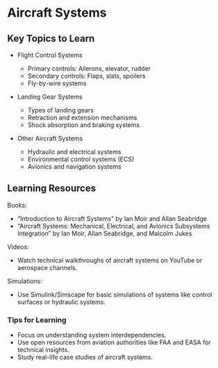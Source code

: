 # Aircraft Systems

## Key Topics to Learn

- Flight Control Systems
  - Primary controls: Ailerons, elevator, rudder
  - Secondary controls: Flaps, slats, spoilers
  - Fly-by-wire systems

- Landing Gear Systems
  - Types of landing gears
  - Retraction and extension mechanisms
  - Shock absorption and braking systems

- Other Aircraft Systems
  - Hydraulic and electrical systems
  - Environmental control systems (ECS)
  - Avionics and navigation systems

## Learning Resources

Books:
- “Introduction to Aircraft Systems” by Ian Moir and Allan Seabridge
- “Aircraft Systems: Mechanical, Electrical, and Avionics Subsystems Integration” by Ian Moir, Allan Seabridge, and Malcolm Jukes

Videos:
- Watch technical walkthroughs of aircraft systems on YouTube or aerospace channels.

Simulations:
- Use Simulink/Simscape for basic simulations of systems like control surfaces or hydraulic systems.

### Tips for Learning
- Focus on understanding system interdependencies.
- Use open resources from aviation authorities like FAA and EASA for technical insights.
- Study real-life case studies of aircraft systems.
